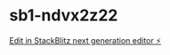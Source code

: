 # sb1-ndvx2z22

[Edit in StackBlitz next generation editor ⚡️](https://stackblitz.com/~/github.com/nstrausser/sb1-ndvx2z22)